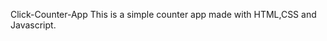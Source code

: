  C l i c k - C o u n t e r - A p p 
 This is a simple counter app made with HTML,CSS and Javascript.
 
 
 
